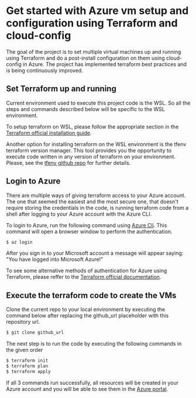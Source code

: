 # Get started with Azure vm setup and configuration using Terraform and cloud-config

The goal of the project is to set multiple virtual machines up and running using Terraform and do a post-install configuration on them using cloud-config in Azure. The project has implemented terraform best practices and is being continuously improved.

## Set Terraform up and running

Current environment used to execute this project code is the WSL. So all the steps and commands described below will be specific to the WSL environment.

To setup terraform on WSL, please follow the appropriate section in the [Terraform official installation guide](https://learn.hashicorp.com/terraform/getting-started/install.html). 

Another option for installing terraform on the WSL environment is the tfenv terraform version manager. This tool provides you the opportunity to execute code written in any version of terraform on your environment. Please, see the [tfenv github repo](https://github.com/tfutils/tfenv) for further details. 

## Login to Azure

There are multiple ways of giving terraform access to your Azure account. The one that seemed the easiest and the most secure one, that doesn't require storing the credentials in the code, is running terraform code from a shell after logging to your Azure account with the Azure CLI. 

To login to Azure, run the following command using [Azure Cli](https://docs.microsoft.com/en-us/cli/azure/install-azure-cli?view=azure-cli-latest). This command will open a browser window to perform the authentication. 

```bash
$ az login
```
After you sign in to your Microsoft account a message will appear saying: "You have logged into Microsoft Azure!"

To see some alternative methods of authentication for Azure using Terraform, please reffer to the [Terraform official documentation](https://www.terraform.io/docs/providers/azurerm/guides/service_principal_client_secret.html). 

## Execute the terraform code to create the VMs

Clone the current repo to your local environment by executing the command below after replacing the github_url placeholder with this repository url. 

```bash
$ git clone github_url
```

The next step is to run the code by executing the following commands in the given order

```bash
$ terraform init
$ terraform plan
$ terraform apply
```

If all 3 commands run successfully, all resources will be created in your Azure account and you will be able to see them in the [Azure portal](https://portal.azure.com/). 



  
